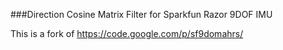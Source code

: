 ###Direction Cosine Matrix Filter for Sparkfun Razor 9DOF IMU

This is a fork of https://code.google.com/p/sf9domahrs/
